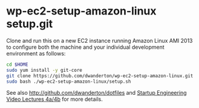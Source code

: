 wp-ec2-setup-amazon-linux setup.git
==================================
Clone and run this on a new EC2 instance running Amazon Linux AMI 2013 to
configure both the machine and your individual development environment as
follows:

```sh
cd $HOME
sudo yum install -y git-core
git clone https://github.com/dwanderton/wp-ec2-setup-amazon-linux.git
sudo bash ./wp-ec2-setup-amazon-linux/setup.sh   
```

See also http://github.com/dwanderton/dotfiles and
[Startup Engineering Video Lectures 4a/4b](https://class.coursera.org/startup-001/lecture/index)
for more details.


